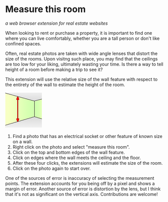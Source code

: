 Measure this room
==
*a web browser extension for real estate websites*

When looking to rent or purchase a property, it is important to find one where you can live comfortably, whether you are a tall person or don't like confined spaces.

Often, real estate photos are taken with wide angle lenses that distort the size of the rooms. Upon visitng such place, you may find that the ceilings are too low for your liking, ultimately wasting your time. Is there a way to tell height of a room before making a trip to see it?

This extension will use the relative size of the wall feature with respect to the entirety of the wall to estimate the height of the room. 

![extension icon](src/icon128.png)

1. Find a photo that has an electrical socket or other feature of known size on a wall. 
2. Right click on the photo and select "measure this room".
3. Click on the top and bottom edges of the wall feature. 
4. Click on edges where the wall meets the ceiling and the floor. 
5. After these four clicks, the extensions will estimate the size of the room. 
6. Click on the photo again to start over.

One of the sources of error is inaccuracy of selecting the measurement points. The extension accounts for you being off by a pixel and shows a margin of error. Another source of error is distortion by the lens, but I think that it's not as significant on the vertical axis. Contributions are welcome!

